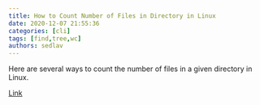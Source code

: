 ```yaml
---
title: How to Count Number of Files in Directory in Linux
date: 2020-12-07 21:55:36
categories: [cli]
tags: [find,tree,wc]
authors: sedlav
---
```


Here are several ways to count the number of files in a given directory in Linux.

[Link](https://linuxhandbook.com/count-number-files/)
